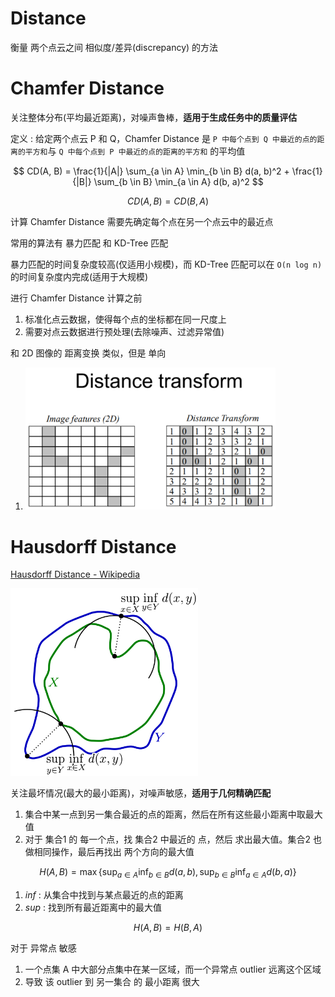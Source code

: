 # Distance

衡量 两个点云之间 相似度/差异(discrepancy) 的方法


# Chamfer Distance

关注整体分布(平均最近距离)，对噪声鲁棒，**适用于生成任务中的质量评估**

定义 : 给定两个点云 P 和 Q，Chamfer Distance 是 `P 中每个点到 Q 中最近的点的距离的平方和`与 `Q 中每个点到 P 中最近的点的距离的平方和` 的平均值

$$
CD(A, B) = \frac{1}{|A|} \sum_{a \in A} \min_{b \in B} d(a, b)^2 + \frac{1}{|B|} \sum_{b \in B} \min_{a \in A} d(b, a)^2
$$

$$CD(A, B) = CD(B, A)$$

计算 Chamfer Distance 需要先确定每个点在另一个点云中的最近点

常用的算法有 暴力匹配 和 KD-Tree 匹配

暴力匹配的时间复杂度较高(仅适用小规模)，而 KD-Tree 匹配可以在 `O(n log n)` 的时间复杂度内完成(适用于大规模)

进行 Chamfer Distance 计算之前
1. 标准化点云数据，使得每个点的坐标都在同一尺度上
2. 需要对点云数据进行预处理(去除噪声、过滤异常值)

和 2D 图像的 距离变换 类似，但是 单向
1. <img src="Pics/point001.png" width=400>


# Hausdorff Distance

[Hausdorff Distance - Wikipedia](https://en.wikipedia.org/wiki/Hausdorff_distance)

<img src="Pics/point002.png" width=300>

关注最坏情况(最大的最小距离)，对噪声敏感，**适用于几何精确匹配**
1. 集合中某一点到另一集合最近的点的距离，然后在所有这些最小距离中取最大值
2. 对于 集合1 的 每一个点，找 集合2 中最近的 点，然后 求出最大值。集合2 也做相同操作，最后再找出 两个方向的最大值

$$
H(A, B) = \max\left\{\sup_{a \in A} \inf_{b \in B} d(a, b), \sup_{b \in B} \inf_{a \in A} d(b, a)\right\}
$$
1. $inf$ : 从集合中找到与某点最近的点的距离
2. $sup$ : 找到所有最近距离中的最大值

$$H(A, B) = H(B, A)$$

对于 异常点 敏感
1. 一个点集 A 中大部分点集中在某一区域，而一个异常点 outlier 远离这个区域
2. 导致 该 outlier 到 另一集合 的 最小距离 很大

